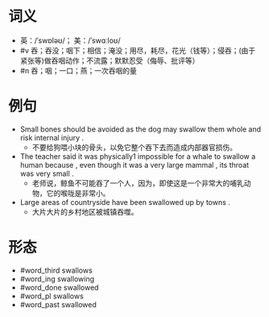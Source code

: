 # 词义
- 英：/ˈswɒləʊ/； 美：/ˈswɑːloʊ/
- #v 吞；吞没；咽下；相信；淹没；用尽，耗尽，花光（钱等）；侵吞；(由于紧张等)做吞咽动作；不流露；默默忍受（侮辱、批评等）
- #n 吞；咽；一口；燕；一次吞咽的量
# 例句
- Small bones should be avoided as the dog may swallow them whole and risk internal injury .
	- 不要给狗喂小块的骨头，以免它整个吞下去而造成内部器官损伤。
- The teacher said it was physically1 impossible for a whale to swallow a human because , even though it was a very large mammal , its throat was very small .
	- 老师说，鲸鱼不可能吞了一个人，因为，即使这是一个非常大的哺乳动物，它的喉咙是非常小。
- Large areas of countryside have been swallowed up by towns .
	- 大片大片的乡村地区被城镇吞噬。
# 形态
- #word_third swallows
- #word_ing swallowing
- #word_done swallowed
- #word_pl swallows
- #word_past swallowed
